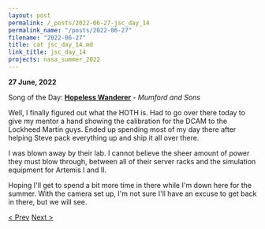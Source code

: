 ```yaml
---
layout: post
permalink: /_posts/2022-06-27-jsc_day_14
permalink_name: "/posts/2022-06-27"
filename: "2022-06-27"
title: cat jsc_day_14.md
link_title: jsc_day_14
projects: nasa_summer_2022
---
```

**27 June, 2022**

Song of the Day: [**Hopeless Wanderer**](https://youtu.be/rId6PKlDXeU) - *Mumford and Sons*

Well, I finally figured out what the HOTH is. Had to go over there today to give my mentor a hand showing the calibration for the DCAM to the Lockheed Martin guys. Ended up spending most of my day there after helping Steve pack everything up and ship it all over there.

I was blown away by their lab. I cannot believe the sheer amount of power they must blow through, between all of their server racks and the simulation equipment for Artemis I and II.

Hoping I'll get to spend a bit more time in there while I'm down here for the summer. With the camera set up, I'm not sure I'll have an excuse to get back in there, but we will see.

[< Prev](/_posts/2022-06-26-gaining_an_engine)    [Next >](/_posts/2022-06-28-jsc_day_15)

